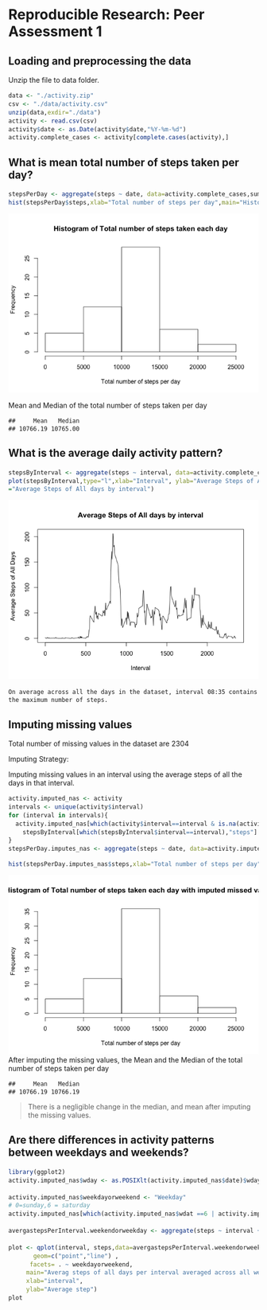 # Reproducible Research: Peer Assessment 1


## Loading and preprocessing the data
Unzip the file to data folder.

```r
data <- "./activity.zip"
csv <- "./data/activity.csv"
unzip(data,exdir="./data")
activity <- read.csv(csv)
activity$date <- as.Date(activity$date,"%Y-%m-%d")
activity.complete_cases <- activity[complete.cases(activity),]
```
## What is mean total number of steps taken per day?


```r
stepsPerDay <- aggregate(steps ~ date, data=activity.complete_cases,sum)
hist(stepsPerDay$steps,xlab="Total number of steps per day",main="Histogram of Total number of steps taken each day") 
```

![](PA1_template_files/figure-html/unnamed-chunk-2-1.png) 

Mean and Median of the total number of steps taken per day


```
##     Mean   Median 
## 10766.19 10765.00
```

## What is the average daily activity pattern?

```r
stepsByInterval <- aggregate(steps ~ interval, data=activity.complete_cases,mean)
plot(stepsByInterval,type="l",xlab="Interval", ylab="Average Steps of All Days", main
="Average Steps of All days by interval")
```

![](PA1_template_files/figure-html/unnamed-chunk-4-1.png) 



 
    On average across all the days in the dataset, interval 08:35 contains the maximum number of steps.

## Imputing missing values
 Total number of missing values in the dataset are 2304
 
 Imputing Strategy:
 
 Imputing missing values in an interval using the average steps of all the days in that interval.
 

```r
activity.imputed_nas <- activity
intervals <- unique(activity$interval)
for (interval in intervals){
  activity.imputed_nas[which(activity$interval==interval & is.na(activity$steps)),"steps"] <-
    stepsByInterval[which(stepsByInterval$interval==interval),"steps"]
}
stepsPerDay.imputes_nas <- aggregate(steps ~ date, data=activity.imputed_nas,sum)
```


```r
hist(stepsPerDay.imputes_nas$steps,xlab="Total number of steps per day",main="Histogram of Total number of steps taken each day with imputed missed values") 
```

![](PA1_template_files/figure-html/unnamed-chunk-7-1.png) 
After imputing the missing values, the Mean and the Median of the total number of steps taken per day


```
##     Mean   Median 
## 10766.19 10766.19
```
> There is a negligible change in the median, and mean after imputing the missing values.

## Are there differences in activity patterns between weekdays and weekends?
```r
library(ggplot2)
activity.imputed_nas$wday <- as.POSIXlt(activity.imputed_nas$date)$wday

activity.imputed_nas$weekdayorweekend <- "Weekday"
# 0=sunday,6 = saturday
activity.imputed_nas[which(activity.imputed_nas$wdat ==6 | activity.imputed_nas$wdat ==0),]$bizday <- "Weekend"

avergastepsPerInterval.weekendorweekday <- aggregate(steps ~ interval +weekdayorweekend, data=activity.imputed_nas,mean)

plot <- qplot(interval, steps,data=avergastepsPerInterval.weekendorweekday , 
       geom=c("point","line") ,
      facets= . ~ weekdayorweekend,
     main="Averag steps of all days per interval averaged across all weekends and weekdays",
     xlab="interval",
     ylab="Average step")
plot

```
